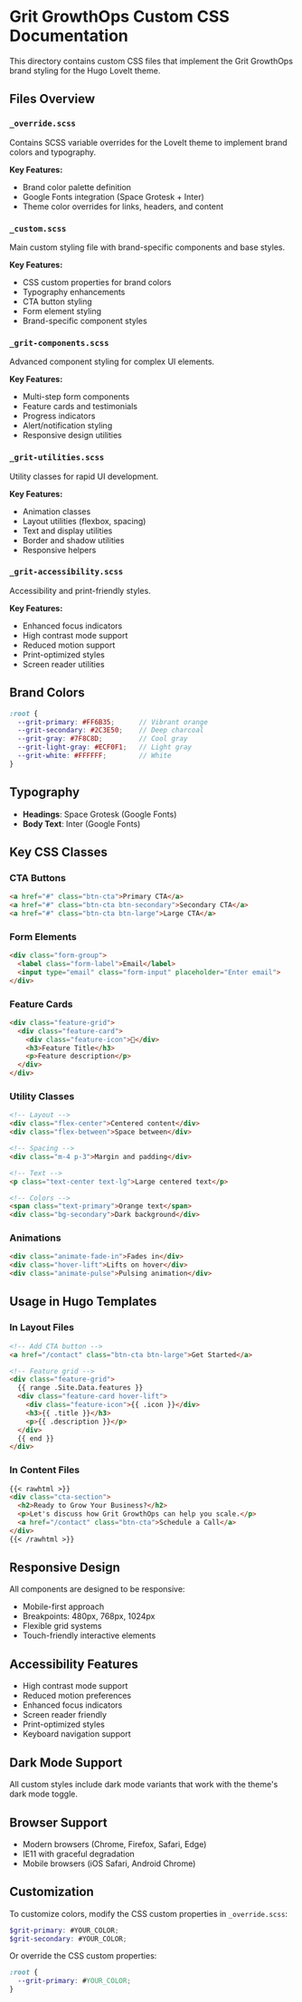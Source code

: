 # Grit GrowthOps Custom CSS Documentation

This directory contains custom CSS files that implement the Grit GrowthOps brand styling for the Hugo LoveIt theme.

## Files Overview

### `_override.scss`
Contains SCSS variable overrides for the LoveIt theme to implement brand colors and typography.

**Key Features:**
- Brand color palette definition
- Google Fonts integration (Space Grotesk + Inter)
- Theme color overrides for links, headers, and content

### `_custom.scss`
Main custom styling file with brand-specific components and base styles.

**Key Features:**
- CSS custom properties for brand colors
- Typography enhancements
- CTA button styling
- Form element styling
- Brand-specific component styles

### `_grit-components.scss`
Advanced component styling for complex UI elements.

**Key Features:**
- Multi-step form components
- Feature cards and testimonials
- Progress indicators
- Alert/notification styling
- Responsive design utilities

### `_grit-utilities.scss`
Utility classes for rapid UI development.

**Key Features:**
- Animation classes
- Layout utilities (flexbox, spacing)
- Text and display utilities
- Border and shadow utilities
- Responsive helpers

### `_grit-accessibility.scss`
Accessibility and print-friendly styles.

**Key Features:**
- Enhanced focus indicators
- High contrast mode support
- Reduced motion support
- Print-optimized styles
- Screen reader utilities

## Brand Colors

```scss
:root {
  --grit-primary: #FF6B35;      // Vibrant orange
  --grit-secondary: #2C3E50;    // Deep charcoal
  --grit-gray: #7F8C8D;         // Cool gray
  --grit-light-gray: #ECF0F1;   // Light gray
  --grit-white: #FFFFFF;        // White
}
```

## Typography

- **Headings**: Space Grotesk (Google Fonts)
- **Body Text**: Inter (Google Fonts)

## Key CSS Classes

### CTA Buttons
```html
<a href="#" class="btn-cta">Primary CTA</a>
<a href="#" class="btn-cta btn-secondary">Secondary CTA</a>
<a href="#" class="btn-cta btn-large">Large CTA</a>
```

### Form Elements
```html
<div class="form-group">
  <label class="form-label">Email</label>
  <input type="email" class="form-input" placeholder="Enter email">
</div>
```

### Feature Cards
```html
<div class="feature-grid">
  <div class="feature-card">
    <div class="feature-icon">🚀</div>
    <h3>Feature Title</h3>
    <p>Feature description</p>
  </div>
</div>
```

### Utility Classes
```html
<!-- Layout -->
<div class="flex-center">Centered content</div>
<div class="flex-between">Space between</div>

<!-- Spacing -->
<div class="m-4 p-3">Margin and padding</div>

<!-- Text -->
<p class="text-center text-lg">Large centered text</p>

<!-- Colors -->
<span class="text-primary">Orange text</span>
<div class="bg-secondary">Dark background</div>
```

### Animations
```html
<div class="animate-fade-in">Fades in</div>
<div class="hover-lift">Lifts on hover</div>
<div class="animate-pulse">Pulsing animation</div>
```

## Usage in Hugo Templates

### In Layout Files
```html
<!-- Add CTA button -->
<a href="/contact" class="btn-cta btn-large">Get Started</a>

<!-- Feature grid -->
<div class="feature-grid">
  {{ range .Site.Data.features }}
  <div class="feature-card hover-lift">
    <div class="feature-icon">{{ .icon }}</div>
    <h3>{{ .title }}</h3>
    <p>{{ .description }}</p>
  </div>
  {{ end }}
</div>
```

### In Content Files
```markdown
{{< rawhtml >}}
<div class="cta-section">
  <h2>Ready to Grow Your Business?</h2>
  <p>Let's discuss how Grit GrowthOps can help you scale.</p>
  <a href="/contact" class="btn-cta">Schedule a Call</a>
</div>
{{< /rawhtml >}}
```

## Responsive Design

All components are designed to be responsive:
- Mobile-first approach
- Breakpoints: 480px, 768px, 1024px
- Flexible grid systems
- Touch-friendly interactive elements

## Accessibility Features

- High contrast mode support
- Reduced motion preferences
- Enhanced focus indicators
- Screen reader friendly
- Print-optimized styles
- Keyboard navigation support

## Dark Mode Support

All custom styles include dark mode variants that work with the theme's dark mode toggle.

## Browser Support

- Modern browsers (Chrome, Firefox, Safari, Edge)
- IE11 with graceful degradation
- Mobile browsers (iOS Safari, Android Chrome)

## Customization

To customize colors, modify the CSS custom properties in `_override.scss`:

```scss
$grit-primary: #YOUR_COLOR;
$grit-secondary: #YOUR_COLOR;
```

Or override the CSS custom properties:

```css
:root {
  --grit-primary: #YOUR_COLOR;
}
```